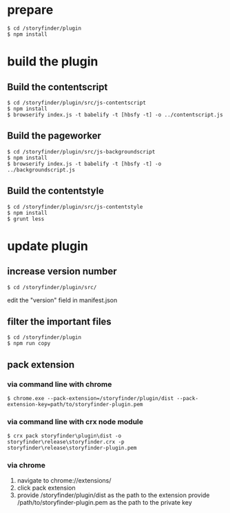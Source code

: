 # prepare

```
$ cd /storyfinder/plugin
$ npm install
```

# build the plugin

## Build the contentscript

```
$ cd /storyfinder/plugin/src/js-contentscript
$ npm install
$ browserify index.js -t babelify -t [hbsfy -t] -o ../contentscript.js
```

## Build the pageworker

```
$ cd /storyfinder/plugin/src/js-backgroundscript
$ npm install
$ browserify index.js -t babelify -t [hbsfy -t] -o ../backgroundscript.js
```

## Build the contentstyle

```
$ cd /storyfinder/plugin/src/js-contentstyle
$ npm install
$ grunt less
```

# update plugin

## increase version number

```
$ cd /storyfinder/plugin/src/
```
edit the "version" field in manifest.json

## filter the important files

```
$ cd /storyfinder/plugin
$ npm run copy
```

## pack extension

### via command line with chrome

```
$ chrome.exe --pack-extension=/storyfinder/plugin/dist --pack-extension-key=path/to/storyfinder-plugin.pem
```

### via command line with crx node module

```
$ crx pack storyfinder\plugin\dist -o storyfinder\release\storyfinder.crx -p storyfinder\release\storyfinder-plugin.pem
```

### via chrome
1. navigate to chrome://extensions/
2. click pack extension
3. provide /storyfinder/plugin/dist as the path to the extension
   provide /path/to/storyfinder-plugin.pem as the path to the private key